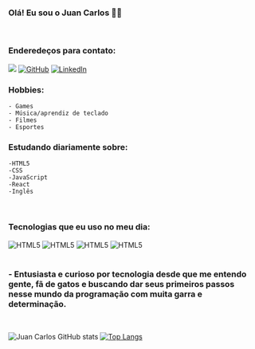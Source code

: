 ### Olá! Eu sou o Juan Carlos 👨‍💻 

<br/>

### Enderedeços para contato:
[![](https://img.shields.io/badge/Gmail-D14836?style=for-the-badge&logo=gmail&logoColor=white)](https://mail.google.com/mail/u/3/#inbox?compose=GTvVlcSGMhmJlzkPXldBWrfxVJsZNlLNQRtsDhtrDtMKwVBQTRttcpTKSxtnsbGKBMSxjZRmmfXGh)
[![GitHub](https://img.shields.io/badge/GitHub-100000?style=for-the-badge&logo=github&logoColor=white)](https://github.com/JuanCostaDev)
[![LinkedIn](https://img.shields.io/badge/LinkedIn-0077B5?style=for-the-badge&logo=linkedin&logoColor=white)](https://www.linkedin.com/in/juancostati/)


### Hobbies:
    - Games
    - Música/aprendiz de teclado
    - Filmes
    - Esportes

### Estudando diariamente sobre:
    -HTML5
    -CSS
    -JavaScript
    -React
    -Inglês

<br/>

### Tecnologias que eu uso no meu dia:
<div style="display: inline_block"></"br>
    <img align="center" alt="HTML5" src="https://img.shields.io/badge/HTML5-E34F26?style=for-the-badge&logo=html5&logoColor=white"/>
    <img align="center" alt="HTML5" src="https://img.shields.io/badge/CSS3-1572B6?style=for-the-badge&logo=css3&logoColor=white"/>
    <img align="center" alt="HTML5" src="https://img.shields.io/badge/React-20232A?style=for-the-badge&logo=react&logoColor=61DAFB"/>
    <img align="center" alt="HTML5" src="https://img.shields.io/badge/JavaScript-323330?style=for-the-badge&logo=javascript&logoColor=F7DF1E"/>
</div>
<br/>

 ### - Entusiasta e curioso por  tecnologia desde que me entendo gente, fã de gatos e buscando dar seus primeiros passos nesse mundo da programação com muita garra e determinação.

<br/>

![Juan Carlos GitHub stats](https://github-readme-stats.vercel.app/api?username=JuanCostaDev&show_icons=true&theme=transparent )
[![Top Langs](https://github-readme-stats.vercel.app/api/top-langs/?username=JuanCostaDev&layout=compact)](https://github.com/anuraghazra/github-readme-stats)
